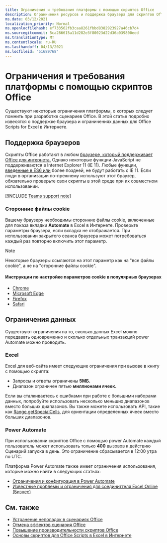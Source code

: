 ```yaml
---
title: Ограничения и требования платформы с помощью скриптов Office
description: Ограничения ресурсов и поддержка браузера для скриптов Office при работе с Excel в Интернете
ms.date: 03/12/2021
localization_priority: Normal
ms.openlocfilehash: ef733562fb3caa8261fbbd8382923927a46cb7d4
ms.sourcegitcommit: 5ca286615a11d282e3f80023d22d36a039800eed
ms.translationtype: MT
ms.contentlocale: ru-RU
ms.lasthandoff: 04/13/2021
ms.locfileid: "51689768"
---
```

# <a name="platform-limits-and-requirements-with-office-scripts"></a>Ограничения и требования платформы с помощью скриптов Office

Существуют некоторые ограничения платформы, о которых следует помнить при разработке сценариев Office. В этой статье подробно извесятся о поддержке браузера и ограничениях данных для Office Scripts for Excel в Интернете.

## <a name="browser-support"></a>Поддержка браузеров

Скрипты Office работают в любом [браузере, который поддерживает Office для интернета.](https://support.microsoft.com/office/ad1303e0-a318-47aa-b409-d3a5eb44e452) Однако некоторые функции JavaScript не поддерживаются в Internet Explorer 11 (IE 11). Любые функции, [введенные в ES6 или](https://www.w3schools.com/Js/js_es6.asp) более поздней, не будут работать с IE 11. Если люди в организации по-прежнему используют этот браузер, обязательно проверьте свои скрипты в этой среде при их совместном использовании.

[!INCLUDE [Teams support note](../includes/teams-support-note.md)]

### <a name="third-party-cookies"></a>Сторонние файлы cookie

Вашему браузеру необходимы сторонние файлы cookie, включенные для показа вкладки **Automate** в Excel в Интернете. Проверьте параметры браузера, если вкладка не отображается. При использовании закрытого сеанса браузера может потребоваться каждый раз повторно включить этот параметр.

> [!NOTE]
> Некоторые браузеры ссылаются на этот параметр как на "все файлы cookie", а не на "сторонние файлы cookie".

#### <a name="instructions-for-adjusting-cookie-settings-in-popular-browsers"></a>Инструкции по настройке параметров cookie в популярных браузерах

- [Chrome](https://support.google.com/chrome/answer/95647)
- [Microsoft Edge](https://support.microsoft.com/microsoft-edge/temporarily-allow-cookies-and-site-data-in-microsoft-edge-597f04f2-c0ce-f08c-7c2b-541086362bd2)
- [Firefox](https://support.mozilla.org/kb/disable-third-party-cookies)
- [Safari](https://support.apple.com/guide/safari/manage-cookies-and-website-data-sfri11471/mac)

## <a name="data-limits"></a>Ограничения данных

Существуют ограничения на то, сколько данных Excel можно передавать одновременно и сколько отдельных транзакций power Automate можно проводить.

### <a name="excel"></a>Excel

Excel для веб-сайта имеет следующие ограничения при вызове в книгу с помощью скрипта:

- Запросы и ответы ограничены **5МБ.**
- Диапазон ограничен пятью **миллионами ячеек.**

Если вы сталкиваетесь с ошибками при работе с большими наборами данных, попробуйте использовать несколько меньших диапазонов вместо больших диапазонов. Вы также можете использовать API, такие как [Range.getSpecialCells,](/javascript/api/office-scripts/excelscript/excelscript.range#getspecialcells-celltype--cellvaluetype-) для ориентации определенных ячеек вместо больших диапазонов.

### <a name="power-automate"></a>Power Automate

При использовании скриптов Office с помощью power Automate каждый пользователь может использовать только **400** вызовов к действию Сценарий запуска в день. Это ограничение сбрасывается в 12:00 утра по UTC.

Платформа Power Automate также имеет ограничения использования, которые можно найти в следующих статьях:

- [Ограничения и конфигурация в Power Automate](/power-automate/limits-and-config)
- [Известные проблемы и ограничения для соединиттеля Excel Online (Бизнес)](/connectors/excelonlinebusiness/#known-issues-and-limitations)

## <a name="see-also"></a>См. также

- [Устранение неполадок в сценариях Office](troubleshooting.md)
- [Отмена эффектов сценария Office](undo.md)
- [Повышение производительности скриптов Office](../develop/web-client-performance.md)
- [Основы скриптов для Office Scripts в Excel в Интернете](../develop/scripting-fundamentals.md)
